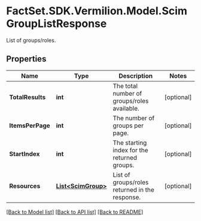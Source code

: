 # FactSet.SDK.Vermilion.Model.ScimGroupListResponse
List of groups/roles.

## Properties

Name | Type | Description | Notes
------------ | ------------- | ------------- | -------------
**TotalResults** | **int** | The total number of groups/roles available. | [optional] 
**ItemsPerPage** | **int** | The number of groups per page. | [optional] 
**StartIndex** | **int** | The starting index for the returned groups. | [optional] 
**Resources** | [**List&lt;ScimGroup&gt;**](ScimGroup.md) | List of groups/roles returned in the response. | [optional] 

[[Back to Model list]](../README.md#documentation-for-models) [[Back to API list]](../README.md#documentation-for-api-endpoints) [[Back to README]](../README.md)

